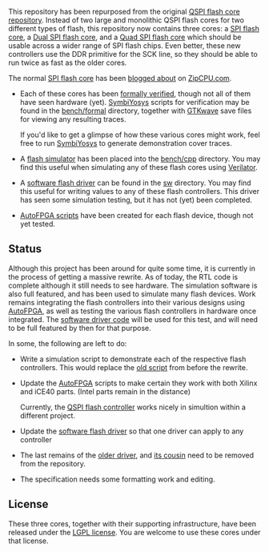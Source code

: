This repository has been repurposed from the original [QSPI flash core
repository](https://opencores.org/project/qspiflash).  Instead of two large
and monolithic QSPI flash cores for two different types of flash, this
repository now contains three cores: a [SPI flash core](rtl/spixpress.v),
a [Dual SPI flash core](rtl/dualflexpress.v), and a
[Quad SPI flash core](rtl/qflexpress.v) which should be usable across a wider
range of SPI flash chips.  Even better, these new controllers use the
DDR primitive for the SCK line, so they should be able to run twice as fast
as the older cores.

The normal [SPI flash core](rtl/spixpress.v) has been
[blogged about](http://zipcpu.com/blog/2018/08/16/spiflash.html)
on [ZipCPU.com](http://zipcpu.com).

- Each of these cores has been [formally verified](http://zipcpu.com/blog/2017/10/19/formal-intro.html), though not all of them
  have seen hardware (yet).  [SymbiYosys](https://symbiyosys.readthedocs.io/en/latest) scripts for verification may be found
  in the [bench/formal](bench/formal) directory, together with
  [GTKwave](https://gtkwave.sourceforge.net) save files for viewing any
  resulting traces.

  If you'd like to get a glimpse of how these various cores might work, feel
  free to run [SymbiYosys](https://symbiyosys.readthedocs.io/en/latest) to generate demonstration cover traces.

- A [flash simulator](bench/cpp/flashsim.cpp) has been placed into the
  [bench/cpp](bench/cpp) directory.  You may find this useful when simulating
  any of these flash cores using [Verilator](https://www.veripool.org/wiki/verilator).

- A [software flash driver](sw/flashdrvr.cpp) can be found in the [sw](sw)
  directory.  You may find this useful for writing values to any of these
  flash controllers.  This driver has seen some simulation testing, but it has
  not (yet) been completed.

- [AutoFPGA scripts](autodata/) have been created for each flash device, though
  not yet tested.

## Status

Although this project has been around for quite some time, it is currently in
the process of getting a massive rewrite.  As of today, the RTL code is
complete although it still needs to see hardware.  The simulation software
is also full featured, and has been used to simulate many flash devices.
Work remains integrating the flash controllers into their various designs using
[AutoFPGA](https://github.com/ZipCPU/autofpga),
as well as testing the various flash controllers in hardware once integrated.
The [software driver code](sw/flashdrvr.cpp) will be used for this test, and will need to be
full featured by then for that purpose.

In some, the following are left to do:

- Write a simulation script to demonstrate each of the respective flash
  controllers.  This would replace the [old script](bench/cpp/qspiflash_tb.cpp)
  from before the rewrite.

- Update the [AutoFPGA](https://github.com/ZipCPU/autofpga) scripts to make
  certain they work with both Xilinx and iCE40 parts.  (Intel parts remain in
  the distance)

  Currently, the [QSPI flash controller](rtl/qflexpress.v) works nicely in
  simultion within a different project.

- Update the [software flash driver](sw/flashdrvr.cpp) so that one driver
  can apply to any controller

- The last remains of the [older driver](rtl/wbqspiflash.v), and [its
  cousin](rtl/eqspiflash.v) need to be removed from the repository.

- The specification needs some formatting work and editing.

## License

These three cores, together with their supporting infrastructure, have
been released under the [LGPL license](doc/lgpl-3.0.pdf).  You are welcome
to use these cores under that license.
